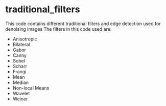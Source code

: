 # traditional_filters
This  code contains different traditional filters and edge detection used for denoising images
The filters in this code used are:
- Anisotropic
- Bilateral
- Gabor
- Canny
- Sobel
- Scharr
- Frangi
- Mean 
- Median
- Non-local Means
- Wavelet
- Weiner
